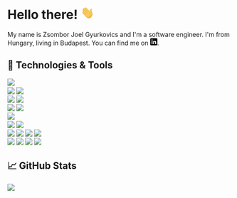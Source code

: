# Hello there! <img src="https://raw.githubusercontent.com/zsomborjoel/zsomborjoel/master/wave.gif" width="30px">

My name is Zsombor Joel Gyurkovics and I'm a software engineer. I'm from Hungary, living in Budapest. You can find me on [![LinkedIn][3.2]][3].


## 🔧 Technologies & Tools
![](https://img.shields.io/badge/OS-Linux-informational?style=flat&logo=linux&logoColor=white&color=2bbc8a)\
![](https://img.shields.io/badge/Editor-IntelliJ_IDEA-informational?style=flat&logo=intellij-idea&logoColor=white&color=2bbc8a)
![](https://img.shields.io/badge/Editor-Visual-Studio-Code-informational?style=flat&logo=visual-studio-code&logoColor=white&color=2bbc8a)\
![](https://img.shields.io/badge/Framework-Spring-informational?style=flat&logo=spring&logoColor=white&color=2bbc8a)
![](https://img.shields.io/badge/Framework-React-informational?style=flat&logo=react&logoColor=white&color=2bbc8a)\
![](https://img.shields.io/badge/Database-PostgreSQL-informational?style=flat&logo=postgresql&logoColor=white&color=2bbc8a)
![](https://img.shields.io/badge/Database-Elasticsearch-informational?style=flat&logo=elasticsearch&logoColor=white&color=2bbc8a)\
![](https://img.shields.io/badge/Messaging-Apache_Kafka-informational?style=flat&logo=apache-kafka&logoColor=white&color=2bbc8a)\
![](https://img.shields.io/badge/Containerization-Docker-informational?style=flat&logo=docker&logoColor=white&color=2bbc8a)
![](https://img.shields.io/badge/Containerization-Kubernetes-informational?style=flat&logo=kubernetes&logoColor=white&color=2bbc8a)\
![](https://img.shields.io/badge/CICD-Azure-DevOps-informational?style=flat&logo=azure-devops&logoColor=white&color=2bbc8a)
![](https://img.shields.io/badge/CICD-GitLab-CI/CD-informational?style=flat&logo=gitlab&logoColor=white&color=2bbc8a)
![](https://img.shields.io/badge/Cloud-Amazon_Web_Services-informational?style=flat&logo=amazon&logoColor=white&color=2bbc8a)
![](https://img.shields.io/badge/Cloud-Azure-informational?style=flat&logo=microsoft&logoColor=white&color=2bbc8a)\
![](https://img.shields.io/badge/Code-Java-informational?style=flat&logo=java&logoColor=white&color=2bbc8a)
![](https://img.shields.io/badge/Code-Python-informational?style=flat&logo=python&logoColor=white&color=2bbc8a)
![](https://img.shields.io/badge/Code-Typescript-informational?style=flat&logo=typescript&logoColor=white&color=2bbc8a)
![](https://img.shields.io/badge/Code-SQL-informational?style=flat&logo=mysql&logoColor=white&color=2bbc8a)

## &#x1f4c8; GitHub Stats

<a href="https://github.com/zsomborjoel/zsomborjoel">
  <img align="center" src="https://github-readme-stats.vercel.app/api/top-langs/?username=zsomborjoel&hide=html,tex&title_color=ffffff&text_color=c9cacc&icon_color=2bbc8a&bg_color=1d1f21" />
</a>


<!-- links to social media icons -->

<!-- icons with padding -->

[1.1]: http://i.imgur.com/tXSoThF.png (twitter icon with padding)
[2.1]: http://i.imgur.com/0o48UoR.png (github icon with padding)

<!-- icons without padding -->

[2.2]: http://i.imgur.com/9I6NRUm.png (github icon without padding)
[3.2]: https://raw.githubusercontent.com/zsomborjoel/zsomborjoel/master/linkedin-3-16.png (LinkedIn icon without padding)


<!-- links to your social media accounts -->

[2]: https://github.com/zsomborjoel
[3]: https://www.linkedin.com/in/zsombor-joel-gyurkovics/


<!-- Resources -->
<!-- Icons: https://simpleicons.org/ -->
<!-- GitHub Stats: https://github.com/anuraghazra/github-readme-stats -->
<!-- Emojis: https://emojipedia.org/emoji/ -->
<!-- HTML Emojis: https://www.fileformat.info/index.htm -->
<!-- Shields: https://shields.io/ -->
<!-- Awesome GitHub Profile README: https://github.com/abhisheknaiidu/awesome-github-profile-readme -->
